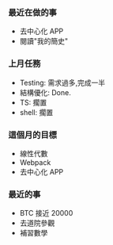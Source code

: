 ### 最近在做的事

- 去中心化 APP
- 閱讀"我的簡史"

### 上月任務

- Testing: 需求過多,完成一半
- 結構優化: Done.
- TS: 擱置
- shell: 擱置

### 這個月的目標

- 線性代數
- Webpack
- 去中心化 APP

### 最近的事

- BTC 接近 20000
- 去道院參觀
- 補習數學